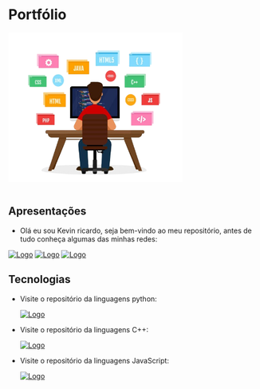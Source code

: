 # Portfólio

<img align="center" width="350" height="300" src="imgs/img_principal.png">
<br><br>

## Apresentações
    
  - Olá eu sou Kevin ricardo, seja bem-vindo ao meu repositório, antes de tudo conheça algumas das minhas redes:

  [![Logo](https://img.shields.io/badge/Gmail-D14836?style=for-the-badge&logo=gmail&logoColor=white)](mailto:kevinniza16@gmail.com)
  [![Logo](https://img.shields.io/badge/Instagram-E4405F?style=for-the-badge&logo=instagram&logoColor=white)](https://www.instagram.com/pvd.kevinho18)
  [![Logo](https://img.shields.io/badge/GitHub-100000?style=for-the-badge&logo=github&logoColor=white)](https://github.com/M4y-D4y-23h/Linguagens/tree/main)

## Tecnologias
  
- Visite o repositório da linguagens python:

  [![Logo](https://img.shields.io/badge/Python-3776AB?style=for-the-badge&logo=python&logoColor=white)](https://github.com/M4y-D4y-23h/Linguagens/tree/main/Python)
  
- Visite o repositório da linguagens C++:

  [![Logo](https://img.shields.io/badge/C%2B%2B-00599C?style=for-the-badge&logo=c%2B%2B&logoColor=white)](https://github.com/M4y-D4y-23h/Linguagens/tree/main/JavaScript)
  
- Visite o repositório da linguagens JavaScript:

  [![Logo](https://img.shields.io/badge/JavaScript-F7DF1E?style=for-the-badge&logo=javascript&logoColor=black)](https://github.com/M4y-D4y-23h/Linguagens/tree/main/C%2B%2B)
